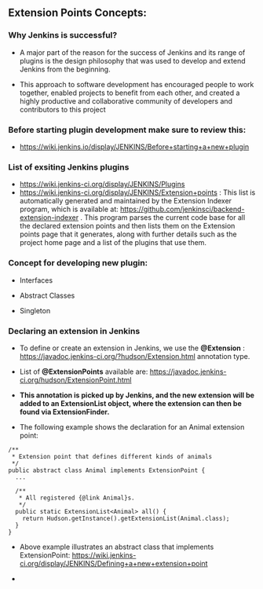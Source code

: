 
## Extension Points Concepts: 

### Why Jenkins is successful? 

- A major part of the reason for the success of Jenkins and its range of plugins is the design philosophy that was used to develop and extend Jenkins from the beginning. 
  
- This approach to software development has encouraged people to work together, enabled projects to benefit from each other, and created a highly productive and collaborative community of developers and contributors to this project
  
### Before starting plugin development make sure to review this: 

- https://wiki.jenkins.io/display/JENKINS/Before+starting+a+new+plugin

### List of exsiting Jenkins plugins

-  https://wiki.jenkins-ci.org/display/JENKINS/Plugins
-  https://wiki.jenkins-ci.org/display/JENKINS/Extension+points : This list is automatically generated and maintained by the Extension Indexer
   program, which is available at: https://github.com/jenkinsci/backend-extension-indexer . This program parses the current code base for all the declared extension points and then lists them on the Extension points page that it generates, along with further details such as the project home page and a list of the plugins that use them.


  
### Concept for developing new plugin: 

- Interfaces
  
- Abstract Classes

- Singleton

### Declaring an extension in Jenkins

- To define or create an extension in Jenkins, we use the **@Extension** : https://javadoc.jenkins-ci.org/?hudson/Extension.html  annotation type.
  
- List of **@ExtensionPoints** available are:  https://javadoc.jenkins-ci.org/hudson/ExtensionPoint.html

- **This annotation is picked up by Jenkins, and the new extension will be added to an ExtensionList object, where the extension can then be found via ExtensionFinder.**

- The following example shows the declaration for an Animal extension point: 

```
/**
 * Extension point that defines different kinds of animals
 */
public abstract class Animal implements ExtensionPoint {
  ...

  /**
   * All registered {@link Animal}s.
   */
  public static ExtensionList<Animal> all() {
    return Hudson.getInstance().getExtensionList(Animal.class);
  }
}
```

-  Above example illustrates an abstract class that implements ExtensionPoint:
   https://wiki.jenkins-ci.org/display/JENKINS/Defining+a+new+extension+point

- 
   
